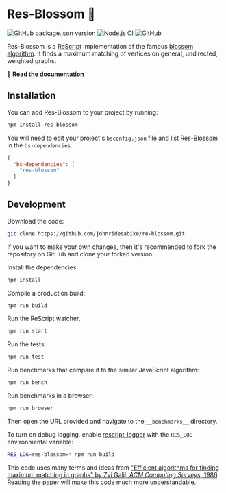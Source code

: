 # Res-Blossom 🌺

![GitHub package.json version](https://img.shields.io/github/package-json/v/johnridesabike/re-blossom)
![Node.js CI](https://github.com/johnridesabike/re-blossom/workflows/Node.js%20CI/badge.svg)
![GitHub](https://img.shields.io/github/license/johnridesabike/re-blossom)

Res-Blossom is a [ReScript](https://rescript-lang.org/) implementation of the
famous [blossom algorithm](https://en.wikipedia.org/wiki/Blossom_algorithm). It
finds a maximum matching of vertices on general, undirected, weighted graphs.

**[📖 Read the documentation](https://johnridesa.bike/re-blossom/)**

## Installation

You can add Res-Blossom to your project by running:
```sh
npm install res-blossom
```

You will need to edit your project's `bsconfig.json` file and list Res-Blossom in
the `bs-dependencies`.
```json
{
  "bs-dependencies": [
    "res-blossom"
  ]
}
```

## Development

Download the code:
```sh
git clone https://github.com/johnridesabike/re-blossom.git
```
If you want to make your own changes, then it's recommended to fork the
repository on GitHub and clone your forked version.

Install the dependencies:
```sh
npm install
```

Compile a production build:
```sh
npm run build
```

Run the ReScript watcher.
```sh
npm run start
```

Run the tests:
```sh
npm run test
```

Run benchmarks that compare it to the similar JavaScript algorithm:
```sh
npm run bench
```

Run benchmarks in a browser:
```sh
npm run browser
```
Then open the URL provided and navigate to the `__benchmarks__` directory.

To turn on debug logging, enable [rescript-logger](https://github.com/MinimaHQ/rescript-logger)
with the `RES_LOG` environmental variable:
```sh
RES_LOG=res-blossom=* npm run build
```

This code uses many terms and ideas from
["Efficient algorithms for finding maximum matching in graphs" by Zvi Galil, *ACM Computing Surveys*, 1986](https://doi.org/10.1145/6462.6502).
Reading the paper will make this code much more understandable.

